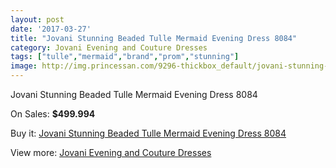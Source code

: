 ```yaml
---
layout: post
date: '2017-03-27'
title: "Jovani Stunning Beaded Tulle Mermaid Evening Dress 8084"
category: Jovani Evening and Couture Dresses
tags: ["tulle","mermaid","brand","prom","stunning"]
image: http://img.princessan.com/9296-thickbox_default/jovani-stunning-beaded-tulle-mermaid-evening-dress-8084.jpg
---
```

Jovani Stunning Beaded Tulle Mermaid Evening Dress 8084

On Sales: **$499.994**
<a href="https://www.princessan.com/en/jovani-evening-and-couture-dresses/4072-jovani-stunning-beaded-tulle-mermaid-evening-dress-8084.html"><amp-img layout="responsive" width="600" height="600" src="//img.princessan.com/9296-thickbox_default/jovani-stunning-beaded-tulle-mermaid-evening-dress-8084.jpg" alt="Jovani Stunning Beaded Tulle Mermaid Evening Dress 8084 0" /></a>

Buy it: [Jovani Stunning Beaded Tulle Mermaid Evening Dress 8084](https://www.princessan.com/en/jovani-evening-and-couture-dresses/4072-jovani-stunning-beaded-tulle-mermaid-evening-dress-8084.html "Jovani Stunning Beaded Tulle Mermaid Evening Dress 8084")

View more: [Jovani Evening and Couture Dresses](https://www.princessan.com/en/27-jovani-evening-and-couture-dresses "Jovani Evening and Couture Dresses")